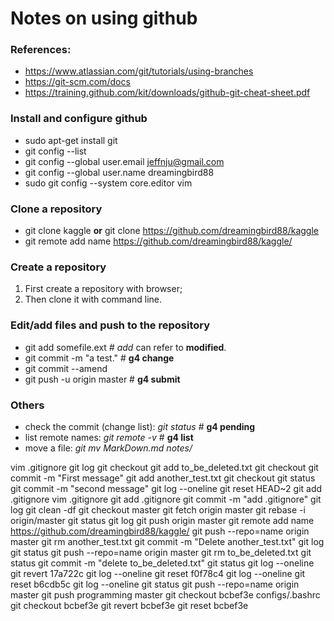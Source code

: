 # Notes on using github

### References:
* https://www.atlassian.com/git/tutorials/using-branches
* https://git-scm.com/docs
* https://training.github.com/kit/downloads/github-git-cheat-sheet.pdf

### Install and configure github 
* sudo apt-get install git
* git config --list
* git config --global user.email jeffnju@gmail.com
* git config --global user.name dreamingbird88
* sudo git config --system core.editor vim

### Clone a repository
* git clone kaggle **or** git clone https://github.com/dreamingbird88/kaggle
* git remote add name https://github.com/dreamingbird88/kaggle/

### Create a repository
1. First create a repository with browser;
2. Then clone it with command line.

### Edit/add files and push to the repository
* git add somefile.ext # *add* can refer to **modified**.
* git commit -m "a test." # **g4 change**
* git commit --amend
* git push -u origin master # **g4 submit**

### Others
* check the commit (change list): *git status* # **g4 pending**
* list remote names: *git remote -v* # **g4 list**
* move a file: *git mv MarkDown.md notes/*

vim .gitignore
git log
git checkout
git add to_be_deleted.txt 
git checkout
git commit -m "First message"
git add another_test.txt 
git checkout
git status
git commit -m "second message"
git log --oneline
git reset HEAD~2
git add .gitignore 
vim .gitignore
git add .gitignore 
git commit -m "add .gitignore"
git log
git clean -df
git checkout master
git fetch origin master
git rebase -i origin/master
git status
git log
git push origin master
git remote add name https://github.com/dreamingbird88/kaggle/
git push --repo=name origin master
git rm another_test.txt 
git commit -m "Delete another_test.txt"
git log
git status
git push --repo=name origin master
git rm to_be_deleted.txt 
git status
git commit -m "delete to_be_deleted.txt"
git status
git log --oneline
git revert 17a722c
git log --oneline
git reset f0f78c4
git log --oneline
git reset b6cdb5c
git log --oneline
git status
git push --repo=name origin master
git push programming master 
git checkout bcbef3e configs/.bashrc
git checkout bcbef3e 
git revert bcbef3e
git reset bcbef3e

